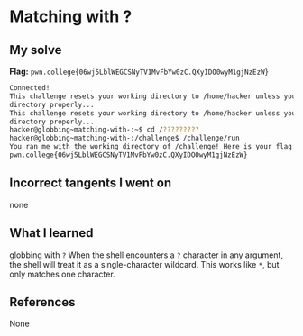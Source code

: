 # Matching with ? 

## My solve
**Flag:** `pwn.college{06wj5LblWEGCSNyTV1MvFbYw0zC.QXyIDO0wyM1gjNzEzW}`

```bash
Connected!
This challenge resets your working directory to /home/hacker unless you change
directory properly...
This challenge resets your working directory to /home/hacker unless you change
directory properly...
hacker@globbing~matching-with-:~$ cd /?????????
hacker@globbing~matching-with-:/challenge$ /challenge/run
You ran me with the working directory of /challenge! Here is your flag:
pwn.college{06wj5LblWEGCSNyTV1MvFbYw0zC.QXyIDO0wyM1gjNzEzW}

```

## Incorrect tangents I went on
none

## What I learned
globbing with `?`
When the shell encounters a `?` character in any argument, the shell will treat it as a single-character wildcard. This works like `*`, but only matches one character.

## References 
None
